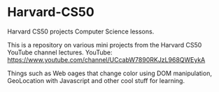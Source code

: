 # Harvard-CS50
Harvard CS50 projects
Computer Science lessons. 

This is a repository on various mini projects from the Harvard CS50 YouTube channel lectures. 
YouTube: https://www.youtube.com/channel/UCcabW7890RKJzL968QWEykA

Things such as Web oages that change color using DOM manipulation, GeoLocation with Javascript and other cool stuff for learning. 


